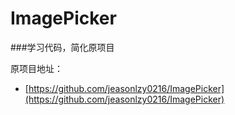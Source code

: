 # ImagePicker
###学习代码，简化原项目

原项目地址：

* [https://github.com/jeasonlzy0216/ImagePicker](https://github.com/jeasonlzy0216/ImagePicker)


